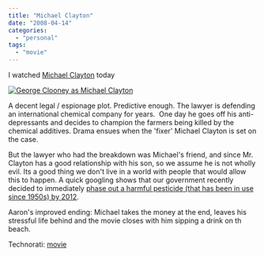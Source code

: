 ```yaml
---
title: "Michael Clayton"
date: "2008-04-14"
categories: 
  - "personal"
tags: 
  - "movie"
---
```


I watched [Michael Clayton](http://www.fancast.com/movies/Michael-Clayton/30659/main) today

[![George Clooney as Michael Clayton](/assets/posts/images/1188416932882_15MichaelClayton_mif.jpg_121_87.jpg "George Clooney as Michael Clayton")](http://www.fancast.com/movies/Michael-Clayton/30659/main)

A decent legal / espionage plot. Predictive enough. The lawyer is defending an international chemical company for years.  One day he goes off his anti-depressants and decides to champion the farmers being killed by the chemical additives. Drama ensues when the 'fixer' Michael Clayton is set on the case.

But the lawyer who had the breakdown was Michael's friend, and since Mr. Clayton has a good relationship with his son, so we assume he is not wholly evil. Its a good thing we don't live in a world with people that would allow this to happen. A quick googling shows that our government recently decided to immediately [phase out a harmful pesticide (that has been in use since 1950s) by 2012](http://www.washingtonpost.com/wp-dyn/content/article/2007/02/06/AR2007020600105.html).

Aaron's improved ending: Michael takes the money at the end, leaves his stressful life behind and the movie closes with him sipping a drink on th beach.

Technorati: [movie](http://www.technorati.com/tag/movie)
